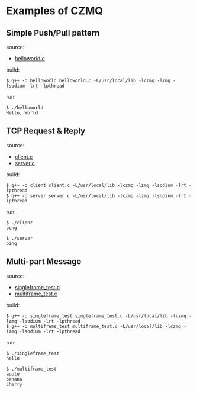 # Examples of CZMQ

## Simple Push/Pull pattern

source: 
- [helloworld.c](helloworld.c)

build:
```shell
$ g++ -o helloworld helloworld.c -L/usr/local/lib -lczmq -lzmq -lsodium -lrt -lpthread
```

run:
```shell
$ ./helloworld
Hello, World
```

## TCP Request & Reply

source:
- [client.c](client.c)
- [server.c](server.c)

build:
```shell
$ g++ -o client client.c -L/usr/local/lib -lczmq -lzmq -lsodium -lrt -lpthread
$ g++ -o server server.c -L/usr/local/lib -lczmq -lzmq -lsodium -lrt -lpthread
```

run:
```shell
$ ./client
pong
```
```shell
$ ./server
ping
```

## Multi-part Message

source:
- [singleframe_test.c](singleframe_test.c)
- [multiframe_test.c](multiframe_test.c)

build:
```shell
$ g++ -o singleframe_test singleframe_test.c -L/usr/local/lib -lczmq -lzmq -lsodium -lrt -lpthread
$ g++ -o multiframe_test multiframe_test.c -L/usr/local/lib -lczmq -lzmq -lsodium -lrt -lpthread
```

run:
```shell
$ ./singleframe_test
hello
```
```shell
$ ./multiframe_test
apple
banana
cherry
```

